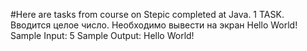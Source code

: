 #Here are tasks from course on Stepic completed at Java. 
1 TASK. 
  Вводится целое число. Необходимо вывести на экран Hello World!﻿ 
Sample Input: 5 
Sample Output: Hello World! 
